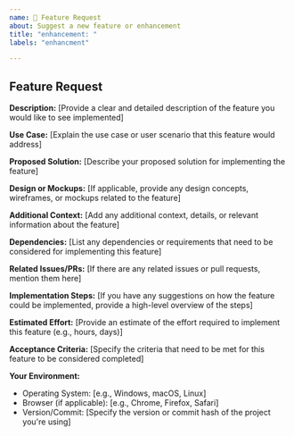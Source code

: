 ```yaml
---
name: 🎉 Feature Request
about: Suggest a new feature or enhancement
title: "enhancement: "
labels: "enhancment"

---
```


## Feature Request

**Description:**
[Provide a clear and detailed description of the feature you would like to see implemented]

**Use Case:**
[Explain the use case or user scenario that this feature would address]

**Proposed Solution:**
[Describe your proposed solution for implementing the feature]

**Design or Mockups:**
[If applicable, provide any design concepts, wireframes, or mockups related to the feature]

**Additional Context:**
[Add any additional context, details, or relevant information about the feature]

**Dependencies:**
[List any dependencies or requirements that need to be considered for implementing this feature]

**Related Issues/PRs:**
[If there are any related issues or pull requests, mention them here]

**Implementation Steps:**
[If you have any suggestions on how the feature could be implemented, provide a high-level overview of the steps]

**Estimated Effort:**
[Provide an estimate of the effort required to implement this feature (e.g., hours, days)]

**Acceptance Criteria:**
[Specify the criteria that need to be met for this feature to be considered completed]

**Your Environment:**
- Operating System: [e.g., Windows, macOS, Linux]
- Browser (if applicable): [e.g., Chrome, Firefox, Safari]
- Version/Commit: [Specify the version or commit hash of the project you're using]
